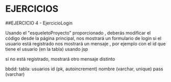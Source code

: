 # EJERCICIOS

##EJERCICIO 4 - EjercicioLogin

Usando el "esqueletoProyecto" proporcionado , deberás modificar el código
desde la página principal, nos mostrará un formulario de login
si el usuario está registrado
nos mostrará un mensaje , por ejemplo con el id que tiene el usuario (en la tabla)
usando jsp


si no está registrado, mostrará otro mensaje distinto


bbdd: 
tabla:  usuarios
id (pk, autoincrement)
nombre (varchar, unique)
pass (varchar)



